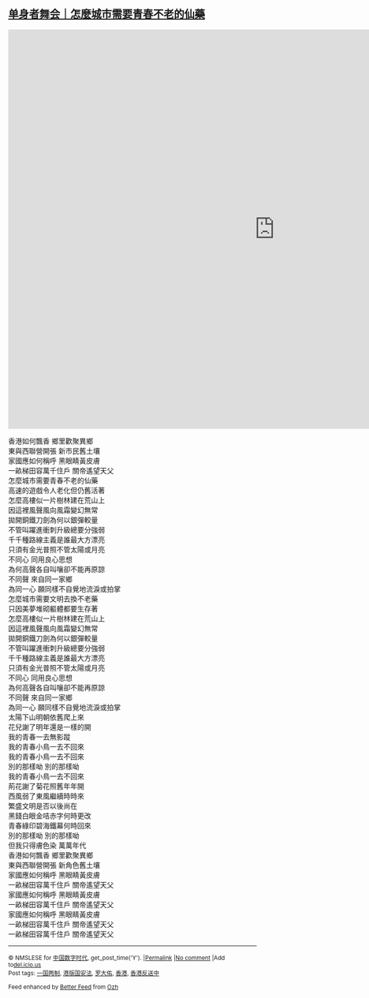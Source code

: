 <!--1593598050000-->
[单身者舞会｜怎麼城市需要青春不老的仙藥](https://chinadigitaltimes.net/chinese/2020/07/%e5%8d%95%e8%ba%ab%e8%80%85%e8%88%9e%e4%bc%9a%ef%bd%9c%e6%80%8e%e9%ba%bc%e5%9f%8e%e5%b8%82%e9%9c%80%e8%a6%81%e9%9d%92%e6%98%a5%e4%b8%8d%e8%80%81%e7%9a%84%e4%bb%99%e8%97%a5/)
------

<p><iframe title="青春舞曲2000" width="1080" height="810" src="https://www.youtube.com/embed/OG3-9c86mTo?feature=oembed" frameborder="0" allow="accelerometer; autoplay; encrypted-media; gyroscope; picture-in-picture" allowfullscreen></iframe></p><p>香港如何飄香 鄉里歡聚異鄉<br />東與西聯營開張 新市民舊土壤<br />家國應如何稱呼 黑眼睛黃皮膚<br />一畝梯田容萬千住戶 關帝遙望天父<br />怎麼城市需要青春不老的仙藥<br />高速的遊戲令人老化但仍舊活著<br />怎麼高樓似一片樹林建在荒山上<br />因這裡風聲風向風霜變幻無常<br />拋開銅鐵刀劍為何以銀彈較量<br />不管叫躍進衝刺升級總要分強弱<br />千千種路線主義是誰最大方漂亮<br />只須有金光普照不管太陽或月亮<br />不同心 同用良心思想<br />為何高聲各自叫嚷卻不能再原諒<br />不同聲 來自同一家鄉<br />為同一心 願同樣不自覺地流淚或拍掌<br />怎麼城市需要文明去換不老藥<br />只因美夢堆砌軀體都要生存著<br />怎麼高樓似一片樹林建在荒山上<br />因這裡風聲風向風霜變幻無常<br />拋開銅鐵刀劍為何以銀彈較量<br />不管叫躍進衝刺升級總要分強弱<br />千千種路線主義是誰最大方漂亮<br />只須有金光普照不管太陽或月亮<br />不同心 同用良心思想<br />為何高聲各自叫嚷卻不能再原諒<br />不同聲 來自同一家鄉<br />為同一心 願同樣不自覺地流淚或拍掌<br />太陽下山明朝依舊爬上來<br />花兒謝了明年還是一樣的開<br />我的青春一去無影蹤<br />我的青春小鳥一去不回來<br />我的青春小鳥一去不回來<br />別的那樣呦 別的那樣呦<br />我的青春小鳥一去不回來<br />荊花謝了菊花照舊年年開<br />西風弱了東風繼續時時來<br />繁盛文明是否以後尚在<br />黑錢白眼金咭赤字何時更改<br />青春綠印碧海鐵幕何時回來<br />別的那樣呦 別的那樣呦<br />但我只得膚色染 萬萬年代<br />香港如何飄香 鄉里歡聚異鄉<br />東與西聯營開張 新角色舊土壤<br />家國應如何稱呼 黑眼睛黃皮膚<br />一畝梯田容萬千住戶 關帝遙望天父<br />家國應如何稱呼 黑眼睛黃皮膚<br />一畝梯田容萬千住戶 關帝遙望天父<br />家國應如何稱呼 黑眼睛黃皮膚<br />一畝梯田容萬千住戶 關帝遙望天父<br />一畝梯田容萬千住戶 關帝遙望天父</p><hr /><p><small>&copy; NMSLESE for <a href="https://chinadigitaltimes.net/chinese">中国数字时代</a>, get_post_time('Y'). |<a href="https://chinadigitaltimes.net/chinese/2020/07/%e5%8d%95%e8%ba%ab%e8%80%85%e8%88%9e%e4%bc%9a%ef%bd%9c%e6%80%8e%e9%ba%bc%e5%9f%8e%e5%b8%82%e9%9c%80%e8%a6%81%e9%9d%92%e6%98%a5%e4%b8%8d%e8%80%81%e7%9a%84%e4%bb%99%e8%97%a5/">Permalink</a> |<a href="https://chinadigitaltimes.net/chinese/2020/07/%e5%8d%95%e8%ba%ab%e8%80%85%e8%88%9e%e4%bc%9a%ef%bd%9c%e6%80%8e%e9%ba%bc%e5%9f%8e%e5%b8%82%e9%9c%80%e8%a6%81%e9%9d%92%e6%98%a5%e4%b8%8d%e8%80%81%e7%9a%84%e4%bb%99%e8%97%a5/#comments">No comment</a> |Add to<a href="http://del.icio.us/post?url=https://chinadigitaltimes.net/chinese/2020/07/%e5%8d%95%e8%ba%ab%e8%80%85%e8%88%9e%e4%bc%9a%ef%bd%9c%e6%80%8e%e9%ba%bc%e5%9f%8e%e5%b8%82%e9%9c%80%e8%a6%81%e9%9d%92%e6%98%a5%e4%b8%8d%e8%80%81%e7%9a%84%e4%bb%99%e8%97%a5/&amp;title=单身者舞会｜怎麼城市需要青春不老的仙藥">del.icio.us</a><br/>Post tags: <a href="https://chinadigitaltimes.net/chinese/tag/%e4%b8%80%e5%9b%bd%e4%b8%a4%e5%88%b6/" rel="tag">一国两制</a>, <a href="https://chinadigitaltimes.net/chinese/tag/%e6%b8%af%e7%89%88%e5%9b%bd%e5%ae%89%e6%b3%95/" rel="tag">港版国安法</a>, <a href="https://chinadigitaltimes.net/chinese/tag/%e7%bd%97%e5%a4%a7%e4%bd%91/" rel="tag">罗大佑</a>, <a href="https://chinadigitaltimes.net/chinese/tag/%e9%a6%99%e6%b8%af/" rel="tag">香港</a>, <a href="https://chinadigitaltimes.net/chinese/tag/%e9%a6%99%e6%b8%af%e5%8f%8d%e9%80%81%e4%b8%ad/" rel="tag">香港反送中</a><br/></small></p><p><small>Feed enhanced by <a href='http://planetozh.com/blog/my-projects/wordpress-plugin-better-feed-rss/'>Better Feed</a> from  <a href='http://planetozh.com/blog/'>Ozh</a></small></p>
